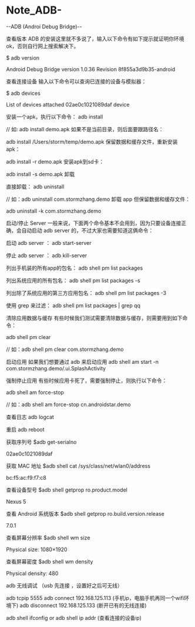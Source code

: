 # Note_ADB-



--ADB (Androi Debug Bridge)--


查看版本
ADB 的安装这里就不多说了，输入以下命令有如下提示就证明你环境ok，否则自行网上搜索解决下。

$ adb version

Android Debug Bridge version 1.0.36
Revision 8f855a3d9b35-android

查看连接设备
输入以下命令可以查询已连接的设备与模拟器：

$ adb devices

List of devices attached
02ae0c1021089daf       device

安装一个apk，执行以下命令：
adb install <apkfile>

// 如: adb install demo.apk
如果不是当前目录，则后面要跟路径名：

adb install /Users/storm/temp/demo.apk
保留数据和缓存文件，重新安装apk：

adb install -r demo.apk
安装apk到sd卡：

adb install -s demo.apk
卸载

直接卸载：
adb uninstall <package>

// 如：adb uninstall com.stormzhang.demo
卸载 app 但保留数据和缓存文件：

adb uninstall -k com.stormzhang.demo

启动/停止 Server
一般来说，下面两个命令基本不会用到，因为只要设备连接正确，会自动启动 adb server 的，不过大家也需要知道这俩命令：

启动 adb server ：
adb start-server

停止 adb server ：
adb kill-server

列出手机装的所有app的包名：
adb shell pm list packages

列出系统应用的所有包名：
adb shell pm list packages -s

列出除了系统应用的第三方应用包名：
adb shell pm list packages -3

使用 grep 来过滤：
adb shell pm list packages | grep qq

清除应用数据与缓存
有些时候我们测试需要清除数据与缓存，则需要用到如下命令：

adb shell pm clear <packagename>

// 如：adb shell pm clear com.stormzhang.demo

启动应用
如果我们想要通过 adb 来启动应用
adb shell am start -n com.stormzhang.demo/.ui.SplashActivity

强制停止应用
有些时候应用卡死了，需要强制停止，则执行以下命令：

adb shell am force-stop <packagename>

// 如：adb shell am force-stop cn.androidstar.demo

查看日志
adb logcat

重启
adb reboot

获取序列号
$adb get-serialno

02ae0c1021089daf

获取 MAC 地址
$adb shell  cat /sys/class/net/wlan0/address

bc:f5:ac:f9:f7:c8

查看设备型号
$adb shell getprop ro.product.model

Nexus 5

查看 Android 系统版本
$adb shell getprop ro.build.version.release

7.0.1

查看屏幕分辨率
$adb shell wm size

Physical size: 1080×1920

查看屏幕密度
$adb shell wm density

Physical density: 480

 
adb 无线调试 （usb 先连接 ，设置好之后可无线）
 
adb tcpip 5555
adb connect 192.168.125.113 (手机ip，电脑手机再同一个wifi环境下)
adb disconnect 192.168.125.133 (断开已有的无线连接)

adb shell ifconfig or adb shell ip addr (查看连接的设备ip)
